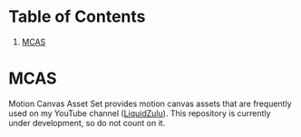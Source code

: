 
# Table of Contents

1.  [MCAS](#org0226514)


<a id="org0226514"></a>

# MCAS

Motion Canvas Asset Set provides motion canvas assets that are frequently used on my YouTube channel ([LiquidZulu](https://youtube.com/liquidzulu)). This repository is currently under development, so do not count on it.

